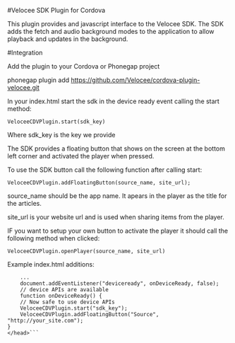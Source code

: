 #Velocee SDK Plugin for Cordova

This plugin provides and javascript interface to the Velocee SDK. The SDK adds the fetch and audio background modes to the application to allow playback and updates in the background.

#Integration

Add the plugin to your Cordova or Phonegap project

phonegap plugin add https://github.com/Velocee/cordova-plugin-velocee.git

In your index.html start the sdk in the device ready event calling the start method:

`VeloceeCDVPlugin.start(sdk_key)`

Where sdk_key is the key we provide

The SDK provides a floating button that shows on the screen at the bottom left corner and activated the player when pressed.

To use the SDK button call the following function after calling start:

`VeloceeCDVPlugin.addFloatingButton(source_name, site_url);`

source_name should be the app name. It apears in the player as the title for the articles.

site_url is your website url and is used when sharing items from the player.

IF you want to setup your own button to activate the player it should call the following method when clicked:

`VeloceeCDVPlugin.openPlayer(source_name, site_url)`


Example index.html additions:

```<head>
    ...
    document.addEventListener("deviceready", onDeviceReady, false);
    // device APIs are available
    function onDeviceReady() {
    // Now safe to use device APIs
    VeloceeCDVPlugin.start("sdk_key");
    VeloceeCDVPlugin.addFloatingButton("Source", "http://your_site.com");
}
</head>```